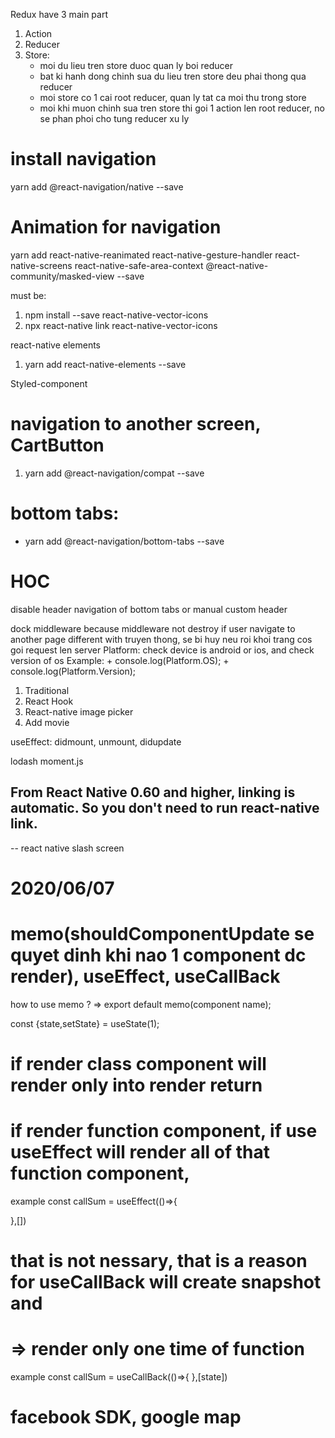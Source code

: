 Redux have 3 main part
1. Action
2. Reducer
3. Store: 
	- moi du lieu tren store duoc quan ly boi reducer 
	- bat ki hanh dong chinh sua du lieu tren store deu phai thong qua reducer
	- moi store co 1 cai root reducer, quan ly tat ca moi thu trong store
	- moi khi muon chinh sua tren store thi goi 1 action len root reducer, no se phan phoi cho tung reducer xu ly

# install navigation
  yarn add @react-navigation/native --save
# Animation for navigation
  yarn add react-native-reanimated react-native-gesture-handler 
  react-native-screens react-native-safe-area-context 
  @react-native-community/masked-view --save

must be: 
  1. npm install --save react-native-vector-icons	
  2. npx react-native link react-native-vector-icons

react-native elements
1. yarn add react-native-elements --save

Styled-component

# navigation to another screen, CartButton
1. yarn add @react-navigation/compat --save

# bottom tabs:
  + yarn add @react-navigation/bottom-tabs --save
# HOC

disable header navigation of bottom tabs or manual custom header 

dock middleware because middleware not destroy if user navigate to another page different with truyen thong, 
se bi huy neu roi khoi trang cos goi request len server
Platform: check device is android or ios, and check version of os
Example: 
    + console.log(Platform.OS);
    + console.log(Platform.Version);

1. Traditional
2. React Hook
3. React-native image picker
4. Add movie

useEffect: didmount, unmount, didupdate

lodash
moment.js

## From React Native 0.60 and higher, linking is automatic. So you don't need to run react-native link.
-- react native slash screen

# 2020/06/07
# memo(shouldComponentUpdate se quyet dinh khi nao 1 component dc render), useEffect, useCallBack
how to use memo ? => export default memo(component name);

const {state,setState} = useState(1);

# if render class component will render only into render return
# if render function component, if use useEffect will render all of that function component,
example const callSum = useEffect(()=>{

},[])
# that is not nessary, that is a reason for useCallBack will create snapshot and 
# => render only one time of function

example const callSum = useCallBack(()=>{
},[state])

# facebook SDK, google map